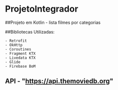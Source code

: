# ProjetoIntegrador 

##Projeto em Kotlin - lista filmes por categorias

##Bibliotecas Utilizadas:
    
    - Retrofit
    - OkHttp
    - Coroutines
    - Fragment KTX
    - Livedata KTX
    - Glide
    - Firebase BoM
    
## API - "https://api.themoviedb.org"
